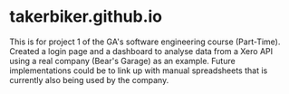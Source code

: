 # takerbiker.github.io
This is for project 1 of the GA's software engineering course (Part-Time). Created a login page and a dashboard to analyse data from a Xero API using a real company (Bear's Garage) as an example. Future implementations could be to link up with manual spreadsheets that is currently also being used by the company.
